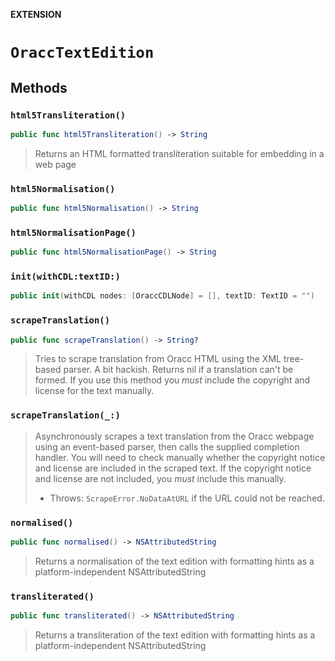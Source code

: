 **EXTENSION**

# `OraccTextEdition`

## Methods
### `html5Transliteration()`

```swift
public func html5Transliteration() -> String
```

> Returns an HTML formatted transliteration suitable for embedding in a web page

### `html5Normalisation()`

```swift
public func html5Normalisation() -> String
```

### `html5NormalisationPage()`

```swift
public func html5NormalisationPage() -> String
```

### `init(withCDL:textID:)`

```swift
public init(withCDL nodes: [OraccCDLNode] = [], textID: TextID = "")
```

### `scrapeTranslation()`

```swift
public func scrapeTranslation() -> String?
```

> Tries to scrape translation from Oracc HTML using the XML tree-based parser. A bit hackish. Returns nil if a translation can't be formed. If you use this method you *must* include the copyright and license for the text manually.

### `scrapeTranslation(_:)`

> Asynchronously scrapes a text translation from the Oracc webpage using an event-based parser, then calls the supplied completion handler. You will need to check manually whether the copyright notice and license are included in the scraped text. If the copyright notice and license are not included, you *must* include this manually.
> - Throws: `ScrapeError.NoDataAtURL` if the URL could not be reached.

### `normalised()`

```swift
public func normalised() -> NSAttributedString
```

> Returns a normalisation of the text edition with formatting hints as a platform-independent NSAttributedString

### `transliterated()`

```swift
public func transliterated() -> NSAttributedString
```

> Returns a transliteration of the text edition with formatting hints as a platform-independent NSAttributedString
